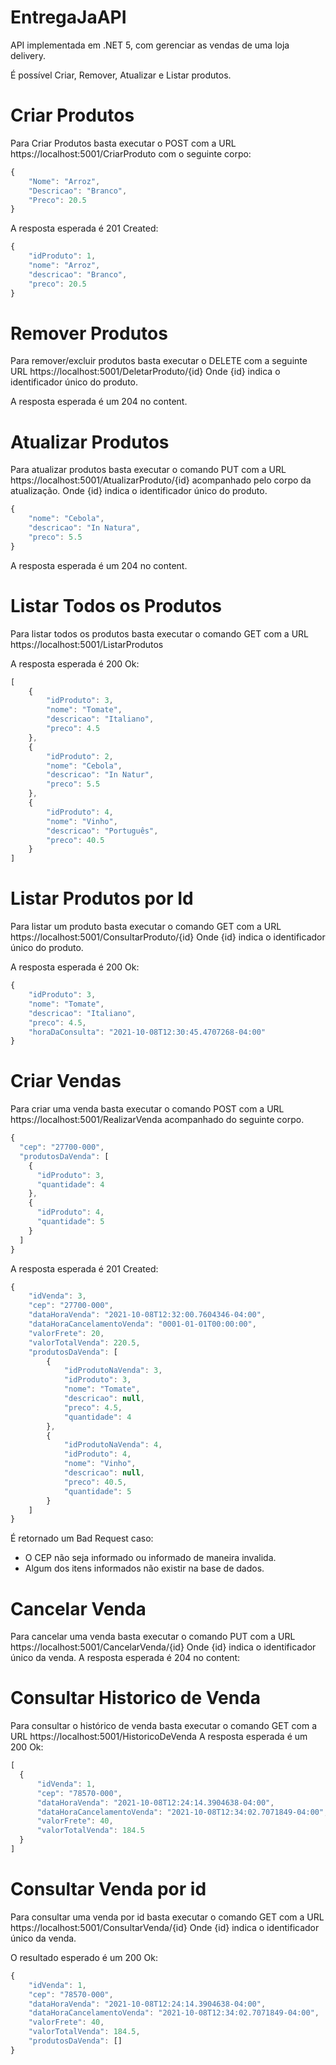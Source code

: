 # EntregaJaAPI
API implementada em .NET 5,  com gerenciar as vendas de uma loja delivery.


É possível Criar, Remover, Atualizar e Listar produtos.

# Criar Produtos

Para Criar Produtos basta executar o POST com a URL https://localhost:5001/CriarProduto com o seguinte corpo:
```javascript
{
    "Nome": "Arroz",
    "Descricao": "Branco",
    "Preco": 20.5
}
```
A resposta esperada é 201 Created: 

```javascript
{
    "idProduto": 1,
    "nome": "Arroz",
    "descricao": "Branco",
    "preco": 20.5
}
```

# Remover Produtos

Para remover/excluir produtos basta executar o DELETE com a seguinte URL https://localhost:5001/DeletarProduto/{id}
Onde {id} indica o identificador único do produto.

A resposta esperada é um 204 no content.


# Atualizar Produtos
Para atualizar produtos basta executar o comando PUT com  a URL https://localhost:5001/AtualizarProduto/{id} acompanhado pelo corpo da atualização.
Onde {id} indica o identificador único do produto.

```javascript
{
    "nome": "Cebola",
    "descricao": "In Natura",
    "preco": 5.5
}
```
A resposta esperada é um 204 no content.

# Listar Todos os Produtos
Para listar todos os produtos basta executar o comando GET com a URL https://localhost:5001/ListarProdutos

A resposta esperada é 200 Ok: 

```javascript
[
    {
        "idProduto": 3,
        "nome": "Tomate",
        "descricao": "Italiano",
        "preco": 4.5
    },
    {
        "idProduto": 2,
        "nome": "Cebola",
        "descricao": "In Natur",
        "preco": 5.5
    },
    {
        "idProduto": 4,
        "nome": "Vinho",
        "descricao": "Português",
        "preco": 40.5
    }
]
```


# Listar Produtos por Id
Para listar um produto basta executar o comando GET com a URL https://localhost:5001/ConsultarProduto/{id}
Onde {id} indica o identificador único do produto.

A resposta esperada é 200 Ok: 

```javascript
{
    "idProduto": 3,
    "nome": "Tomate",
    "descricao": "Italiano",
    "preco": 4.5,
    "horaDaConsulta": "2021-10-08T12:30:45.4707268-04:00"
}
```


# Criar Vendas
Para criar uma venda basta executar o comando POST com a URL https://localhost:5001/RealizarVenda acompanhado do seguinte corpo.

```javascript
{
  "cep": "27700-000",
  "produtosDaVenda": [
    {
      "idProduto": 3,
      "quantidade": 4
    },
    {
      "idProduto": 4,
      "quantidade": 5
    }
  ]
}
```
A resposta esperada é 201 Created:

```javascript
{
    "idVenda": 3,
    "cep": "27700-000",
    "dataHoraVenda": "2021-10-08T12:32:00.7604346-04:00",
    "dataHoraCancelamentoVenda": "0001-01-01T00:00:00",
    "valorFrete": 20,
    "valorTotalVenda": 220.5,
    "produtosDaVenda": [
        {
            "idProdutoNaVenda": 3,
            "idProduto": 3,
            "nome": "Tomate",
            "descricao": null,
            "preco": 4.5,
            "quantidade": 4
        },
        {
            "idProdutoNaVenda": 4,
            "idProduto": 4,
            "nome": "Vinho",
            "descricao": null,
            "preco": 40.5,
            "quantidade": 5
        }
    ]
}
```

É retornado um Bad Request caso:

* O CEP não seja informado ou informado de maneira invalida.
* Algum dos itens informados não existir na base de dados.

# Cancelar Venda
Para cancelar uma venda basta executar o comando PUT com a URL https://localhost:5001/CancelarVenda/{id}
Onde {id} indica o identificador único da venda.
A resposta esperada é 204 no content:

# Consultar Historico de Venda
Para consultar o histórico de venda basta executar o comando GET com a URL https://localhost:5001/HistoricoDeVenda
A resposta esperada é um 200 Ok:
  
  ```javascript
[
    {
        "idVenda": 1,
        "cep": "78570-000",
        "dataHoraVenda": "2021-10-08T12:24:14.3904638-04:00",
        "dataHoraCancelamentoVenda": "2021-10-08T12:34:02.7071849-04:00",
        "valorFrete": 40,
        "valorTotalVenda": 184.5       
    }
]
```

# Consultar Venda por id
Para consultar uma venda por id basta executar o comando GET com a URL https://localhost:5001/ConsultarVenda/{id}
Onde {id} indica o identificador único da venda.

O resultado esperado é um 200 Ok: 

```javascript
{
    "idVenda": 1,
    "cep": "78570-000",
    "dataHoraVenda": "2021-10-08T12:24:14.3904638-04:00",
    "dataHoraCancelamentoVenda": "2021-10-08T12:34:02.7071849-04:00",
    "valorFrete": 40,
    "valorTotalVenda": 184.5,
    "produtosDaVenda": []
}
```
